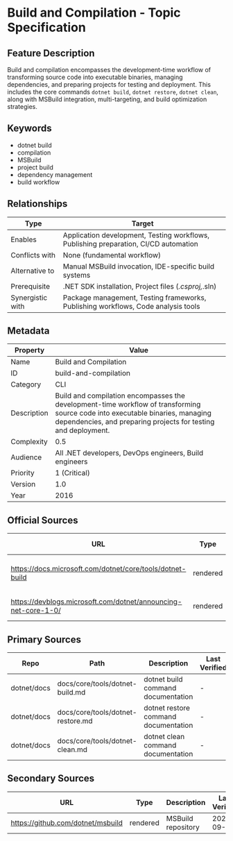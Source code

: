 # Build and Compilation - Topic Specification

## Feature Description

Build and compilation encompasses the development-time workflow of transforming source code into executable binaries, managing dependencies, and preparing projects for testing and deployment. This includes the core commands `dotnet build`, `dotnet restore`, `dotnet clean`, along with MSBuild integration, multi-targeting, and build optimization strategies.

## Keywords

- dotnet build
- compilation
- MSBuild
- project build
- dependency management
- build workflow

## Relationships

| Type | Target |
| --- | --- |
| Enables | Application development, Testing workflows, Publishing preparation, CI/CD automation |
| Conflicts with | None (fundamental workflow) |
| Alternative to | Manual MSBuild invocation, IDE-specific build systems |
| Prerequisite | .NET SDK installation, Project files (*.csproj,*.sln) |
| Synergistic with | Package management, Testing frameworks, Publishing workflows, Code analysis tools |

## Metadata

| Property | Value |
| --- | --- |
| Name | Build and Compilation |
| ID | build-and-compilation |
| Category | CLI |
| Description | Build and compilation encompasses the development-time workflow of transforming source code into executable binaries, managing dependencies, and preparing projects for testing and deployment. |
| Complexity | 0.5 |
| Audience | All .NET developers, DevOps engineers, Build engineers |
| Priority | 1 (Critical) |
| Version | 1.0 |
| Year | 2016 |

## Official Sources

| URL | Type | Description | Last Verified |
| --- | --- | --- | --- |
| https://docs.microsoft.com/dotnet/core/tools/dotnet-build | rendered | Main dotnet build command documentation | 2025-09-20 |
| https://devblogs.microsoft.com/dotnet/announcing-net-core-1-0/ | rendered | Official .NET Core 1.0 announcement | 2025-09-20 |

## Primary Sources

| Repo | Path | Description | Last Verified |
| --- | --- | --- | --- |
| dotnet/docs | docs/core/tools/dotnet-build.md | dotnet build command documentation | - |
| dotnet/docs | docs/core/tools/dotnet-restore.md | dotnet restore command documentation | - |
| dotnet/docs | docs/core/tools/dotnet-clean.md | dotnet clean command documentation | - |

## Secondary Sources

| URL | Type | Description | Last Verified |
| --- | --- | --- | --- |
| https://github.com/dotnet/msbuild | rendered | MSBuild repository | 2025-09-20 |
